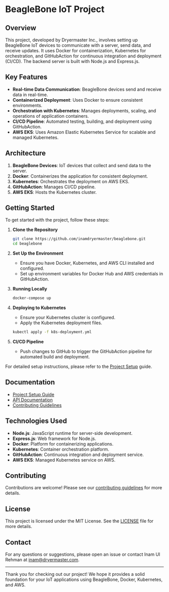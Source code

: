 # BeagleBone IoT Project

## Overview

This project, developed by Dryermaster Inc., involves setting up BeagleBone IoT devices to communicate with a server, send data, and receive updates. It uses Docker for containerization, Kubernetes for orchestration, and GitHubAction for continuous integration and deployment (CI/CD). The backend server is built with Node.js and Express.js.

## Key Features

- **Real-time Data Communication**: BeagleBone devices send and receive data in real-time.
- **Containerized Deployment**: Uses Docker to ensure consistent environments.
- **Orchestration with Kubernetes**: Manages deployments, scaling, and operations of application containers.
- **CI/CD Pipeline**: Automated testing, building, and deployment using GitHubAction.
- **AWS EKS**: Uses Amazon Elastic Kubernetes Service for scalable and managed Kubernetes.

## Architecture

1. **BeagleBone Devices**: IoT devices that collect and send data to the server.
2. **Docker**: Containerizes the application for consistent deployment.
3. **Kubernetes**: Orchestrates the deployment on AWS EKS.
4. **GitHubAction**: Manages CI/CD pipeline.
5. **AWS EKS**: Hosts the Kubernetes cluster.

## Getting Started

To get started with the project, follow these steps:

1. **Clone the Repository**

   ```sh
   git clone https://github.com/inamdryermaster/beaglebone.git
   cd beaglebone
   ```

2. **Set Up the Environment**

   - Ensure you have Docker, Kubernetes, and AWS CLI installed and configured.
   - Set up environment variables for Docker Hub and AWS credentials in GitHubAction.

3. **Running Locally**

   ```sh
   docker-compose up
   ```

4. **Deploying to Kubernetes**

   - Ensure your Kubernetes cluster is configured.
   - Apply the Kubernetes deployment files.

   ```sh
   kubectl apply -f k8s-deployment.yml
   ```

5. **CI/CD Pipeline**
   - Push changes to GitHub to trigger the GitHubAction pipeline for automated build and deployment.

For detailed setup instructions, please refer to the [Project Setup](./docs/project-setup.md) guide.

## Documentation

- [Project Setup Guide](./docs/project-setup.md)
- [API Documentation](./docs/api.md)
- [Contributing Guidelines](./docs/contributing.md)

## Technologies Used

- **Node.js**: JavaScript runtime for server-side development.
- **Express.js**: Web framework for Node.js.
- **Docker**: Platform for containerizing applications.
- **Kubernetes**: Container orchestration platform.
- **GitHubAction**: Continuous integration and deployment service.
- **AWS EKS**: Managed Kubernetes service on AWS.

## Contributing

Contributions are welcome! Please see our [contributing guidelines](./docs/contributing.md) for more details.

## License

This project is licensed under the MIT License. See the [LICENSE](./LICENSE) file for more details.

## Contact

For any questions or suggestions, please open an issue or contact Inam Ul Rehman at [inam@dryermaster.com](mailto:inam@dryermaster.com).

---

Thank you for checking out our project! We hope it provides a solid foundation for your IoT applications using BeagleBone, Docker, Kubernetes, and AWS.

